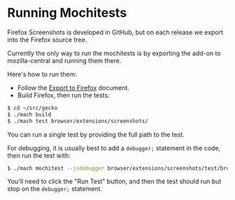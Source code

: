 # Running Mochitests

Firefox Screenshots is developed in GitHub, but on each release we export into the Firefox
source tree.

Currently the only way to run the mochitests is by exporting the add-on to
mozilla-central and running them there.

Here's how to run them:

* Follow the [Export to Firefox](https://github.com/mozilla-services/screenshots/blob/master/docs/export-to-firefox.md)
document.
* Build Firefox, then run the tests:

```sh
$ cd ~/src/gecko
$ ./mach build
$ ./mach test browser/extensions/screenshots/
```

You can run a single test by providing the full path to the test.

For debugging, it is usually best to add a `debugger;` statement in the code, then
run the test with:

```sh
$ ./mach mochitest --jsdebugger browser/extensions/screenshots/test/browser/browser_test_name.js
```

You'll need to click the "Run Test" button, and then the test should run but
stop on the `debugger;` statement.
